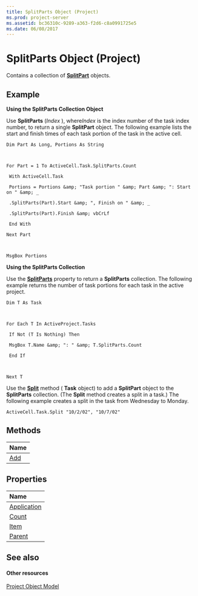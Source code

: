 ```yaml
---
title: SplitParts Object (Project)
ms.prod: project-server
ms.assetid: bc36310c-9289-a363-f2d6-c8a0991725e5
ms.date: 06/08/2017
---
```



# SplitParts Object (Project)

Contains a collection of  **[SplitPart](splitpart-object-project.md)** objects.
 


## Example

 **Using the SplitParts Collection Object**
 

 
Use  **SplitParts** (*Index* ), where*Index* is the index number of the task index number, to return a single **SplitPart** object. The following example lists the start and finish times of each task portion of the task in the active cell.
 

 



```
Dim Part As Long, Portions As String 

 

For Part = 1 To ActiveCell.Task.SplitParts.Count 

 With ActiveCell.Task 

 Portions = Portions &amp; "Task portion " &amp; Part &amp; ": Start on " &amp; _ 

 .SplitParts(Part).Start &amp; ", Finish on " &amp; _ 

 .SplitParts(Part).Finish &amp; vbCrLf 

 End With 

Next Part 

 

MsgBox Portions
```

 **Using the SplitParts Collection**
 

 
Use the  **[SplitParts](task-splitparts-property-project.md)** property to return a **SplitParts** collection. The following example returns the number of task portions for each task in the active project.
 

 



```
Dim T As Task 

 

For Each T In ActiveProject.Tasks 

 If Not (T Is Nothing) Then 

 MsgBox T.Name &amp; ": " &amp; T.SplitParts.Count 

 End If 

 

Next T
```

Use the  **[Split](task-split-method-project.md)** method ( **Task** object) to add a **SplitPart** object to the **SplitParts** collection. (The **Split** method creates a split in a task.) The following example creates a split in the task from Wednesday to Monday.
 

 



```
ActiveCell.Task.Split "10/2/02", "10/7/02"
```


## Methods



|**Name**|
|:-----|
|[Add](splitparts-add-method-project.md)|

## Properties



|**Name**|
|:-----|
|[Application](splitparts-application-property-project.md)|
|[Count](splitparts-count-property-project.md)|
|[Item](splitparts-item-property-project.md)|
|[Parent](splitparts-parent-property-project.md)|

## See also


#### Other resources


 
[Project Object Model](http://msdn.microsoft.com/library/900b167b-88ec-ea88-15b7-27bb90c22ac6%28Office.15%29.aspx)
